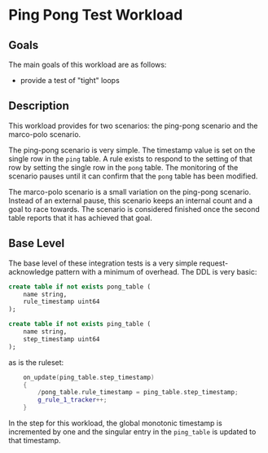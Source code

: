 # Ping Pong Test Workload

## Goals

The main goals of this workload are as follows:
- provide a test of "tight" loops

## Description

This workload provides for two scenarios: the ping-pong scenario and the marco-polo scenario.

The ping-pong scenario is very simple.
The timestamp value is set on the single row in the `ping` table.
A rule exists to respond to the setting of that row by setting the single row in the `pong` table.
The monitoring of the scenario pauses until it can confirm that the `pong` table has been modified.

The marco-polo scenario is a small variation on the ping-pong scenario.
Instead of an external pause, this scenario keeps an internal count and a goal to race towards.
The scenario is considered finished once the second table reports that it has achieved that goal.

## Base Level

The base level of these integration tests is a very simple request-acknowledge pattern with a minimum of overhead.  The DDL is very basic:

```ddl
create table if not exists pong_table (
    name string,
    rule_timestamp uint64
);

create table if not exists ping_table (
    name string,
    step_timestamp uint64
);
```

as is the ruleset:

```c++
    on_update(ping_table.step_timestamp)
    {
        /pong_table.rule_timestamp = ping_table.step_timestamp;
        g_rule_1_tracker++;
    }
```

In the step for this workload, the global monotonic timestamp is incremented by one and the singular entry in the `ping_table` is updated to that timestamp.
